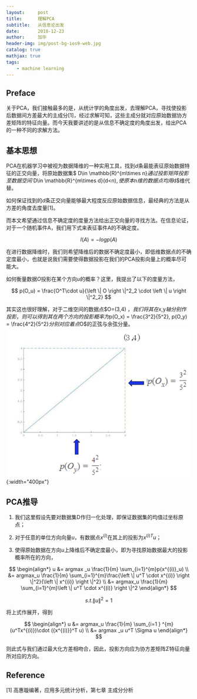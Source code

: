```yaml
---
layout:     post
title:      理解PCA
subtitle:   从信息论出发
date:       2018-12-23
author:     加华
header-img: img/post-bg-ios9-web.jpg
catalog: true
mathjax: true
tags:
    - machine learning
---
```


## Preface
关于PCA，我们接触最多的是，从统计学的角度出发，去理解PCA，寻找使投影后数据间方差最大的主成分[1]，经过求解可知，这些主成分就对应原始数据协方差矩阵的特征向量。而今天我要讲述的是从信息不确定度的角度出发，给出PCA的一种不同的求解方法。

## 基本思想
PCA在机器学习中被视为数据降维的一种实用工具，找到$d$条最能表征原始数据特征的正交向量，将原始数据集$ D\in \mathbb{R}^{m\times n}$通过投影矩阵投影至数据空间$ D\in \mathbb{R}^{m\times d}(d<n)$,使原本$n$维的数据点均用$d$维代替。

如何保证找到的$d$条正交向量能够最大程度反应原始数据信息，最经典的方法是从方差的角度去度量[1]。

而本文希望通过信息不确定度的度量方法给出正交向量的寻找方法。在信息论证，对于一个随机事件A，我们用下式来表征事件A的不确定度。

$$
I(A) = -logp(A)
$$ 

在进行数据降维时，我们则希望降维后的数据不确定度最小，即低维数据点的不确定度最小，也就是说我们需要使得数据投影在我们的PCA投影向量上的概率尽可能大。

如何衡量数据$O$投影在某个方向$u$的概率？这里，我提出了以下的度量方法，

$$
p(O_u) = \frac{O^T\cdot u}{\left \| O \right \|^2_2 \cdot \left \| u \right \|^2_2} 
$$

其实这也很好理解，对于二维空间的数据点$O=(3,4) $，我们将其在$x,y$轴分别作投影，则可以得到其在两个方向的投影概率为$p(O_x) = \frac{3^2}{5^2}, p(O_y) = \frac{4^2}{5^2}$分别对应着点$O$的正弦与余弦分量。
![](/img/prob_prj.png '数据点在正交方向的投影概率'){:width="400px"}

## PCA推导
1. 我们这里假设先要对数据集D作归一化处理，即保证数据集的均值过坐标原点；

2. 对于任意的单位方向向量$u$，有数据点$x^{(i)}$在其上的投影为${x^{(i)}}^T u$；

3. 使得原始数据在方向$u$上降维后不确定度最小，即为寻找原始数据最大的投影概率所在的方向，

$$
\begin{align*} 
 u &= argmax _u \frac{1}{m} \sum_{i=1}^{m}p(x^{(i)}_u) \\
   &= argmax_u \frac{1}{m} \sum_{i=1}^{m}\frac{\left \| u^T \cdot x^{(i)} \right \|^2}{\left \| x^{(i)} \right \|^2} \\
   &= argmax_u \frac{1}{m} \sum_{i=1}^{m}\left \| u^T \cdot x^{(i)} \right \|^2
\end{align*}
$$

$$
s.t. \left \| u \right \|^2 =1 
$$

将上式作展开，得到

$$
\begin{align*}
 u &= argmax_u \frac{1}{m} \sum_{i=1 } ^{m}(u^Tx^{(i)})\cdot ({x^{(i)}}^T u) \\
   &= argmax _u u^T \Sigma u
\end{align*}
$$

则此式与我们通过最大化方差相吻合，因此，投影方向应为协方差矩阵$\Sigma$特征向量所对应的方向。

## Reference
[1] 高惠璇编著，应用多元统计分析，第七章 主成分分析
